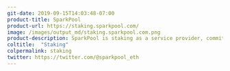 ```yaml
---
git-date: 2019-09-15T14:03:48-07:00
product-title: SparkPool
product-url: https://staking.sparkpool.com/
image: /images/output_md/staking.sparkpool.com.png
product-description: SparkPool is staking as a service provider, committed to discovering high-quality PoS blockchain projects and becoming their node operator, to maintain the network stability and sound community development.
coltitle:  "Staking"
colpermalink: staking
twitter: https://twitter.com/@sparkpool_eth
---
```

